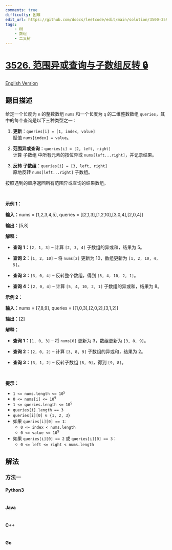 ```yaml
---
comments: true
difficulty: 困难
edit_url: https://github.com/doocs/leetcode/edit/main/solution/3500-3599/3526.Range%20XOR%20Queries%20with%20Subarray%20Reversals/README.md
tags:
    - 树
    - 数组
    - 二叉树
---
```


<!-- problem:start -->

# [3526. 范围异或查询与子数组反转 🔒](https://leetcode.cn/problems/range-xor-queries-with-subarray-reversals)

[English Version](/solution/3500-3599/3526.Range%20XOR%20Queries%20with%20Subarray%20Reversals/README_EN.md)

## 题目描述

<!-- description:start -->

<p data-end="207" data-start="54">给定一个长度为&nbsp;<code>n</code>&nbsp;的整数数组&nbsp;<code data-end="91" data-start="85">nums</code>&nbsp;和一个长度为&nbsp;<code>q</code>&nbsp;的二维整数数组&nbsp;<code data-end="138" data-start="129">queries</code>，其中的每个查询是以下三种类型之一：</p>

<ol data-end="563" data-start="209">
	<li data-end="288" data-start="209">
	<p data-end="288" data-start="212"><strong data-end="222" data-start="212">更新</strong>：<code data-end="256" data-start="224">queries[i] = [1, index, value]</code><br data-end="259" data-start="256" />
	赋值&nbsp;<code data-end="287" data-start="266">nums[index] = value</code>。</p>
	</li>
	<li data-end="450" data-start="290">
	<p data-end="450" data-start="293"><b>范围异或查询</b>：<code data-end="345" data-start="314">queries[i] = [2, left, right]</code><br data-end="348" data-start="345" />
	计算 <span data-keyword="subarray">子数组</span> 中所有元素的按位异或 <code data-end="425" data-start="407">nums[left...right]</code>，并记录结果。</p>
	</li>
	<li data-end="563" data-start="452">
	<p data-end="563" data-start="455"><b>反转 <span data-keyword="subarray">子数组</span></b>：<code data-end="508" data-start="477">queries[i] = [3, left, right]</code><br data-end="511" data-start="508" />
	原地反转&nbsp;<code data-end="553" data-start="535">nums[left...right]</code>&nbsp;子数组。</p>
	</li>
</ol>

<p data-end="658" data-start="565">按照遇到的顺序返回所有范围异或查询的结果数组。</p>

<p>&nbsp;</p>

<p><strong class="example">示例 1：</strong></p>

<div class="example-block">
<p><span class="example-io"><b>输入：</b>nums = [1,2,3,4,5], queries = [[2,1,3],[1,2,10],[3,0,4],[2,0,4]]</span></p>

<p><span class="example-io"><b>输出：</b>[5,8]</span></p>

<p><strong>解释：</strong></p>

<ul data-end="1371" data-start="1014">
	<li data-end="1098" data-start="1014">
	<p data-end="1098" data-start="1016"><strong data-end="1028" data-start="1016">查询</strong><strong data-end="1028" data-start="1016"> 1：</strong><code data-end="1040" data-start="1029">[2, 1, 3]</code> – 计算&nbsp;<code data-end="1078" data-start="1067">[2, 3, 4]</code> 子数组的异或和，结果为 5。</p>
	</li>
	<li data-end="1198" data-start="1099">
	<p data-end="1198" data-start="1101"><strong data-end="1028" data-start="1016">查询</strong><strong data-end="1113" data-start="1101"> 2：</strong><code data-end="1126" data-start="1114">[1, 2, 10]</code> – 将&nbsp;<code data-end="1145" data-start="1136">nums[2]</code>&nbsp;更新为 10，数组更新为&nbsp;<code data-end="1197" data-start="1179">[1, 2, 10, 4, 5]</code>。</p>
	</li>
	<li data-end="1279" data-start="1199">
	<p data-end="1279" data-start="1201"><strong data-end="1028" data-start="1016">查询</strong><strong data-end="1213" data-start="1201"> 3：</strong><code data-end="1225" data-start="1214">[3, 0, 4]</code> – 反转整个数组，得到&nbsp;<code data-end="1278" data-start="1260">[5, 4, 10, 2, 1]</code>。</p>
	</li>
	<li data-end="1371" data-start="1280">
	<p data-end="1371" data-start="1282"><strong data-end="1028" data-start="1016">查询</strong><strong data-end="1294" data-start="1282"> 4：</strong><code data-end="1306" data-start="1295">[2, 0, 4]</code> – 计算&nbsp;<code data-end="1351" data-start="1333">[5, 4, 10, 2, 1]</code> 子数组的异或和，结果为 8。</p>
	</li>
</ul>
</div>

<p><strong class="example">示例 2：</strong></p>

<div class="example-block">
<p><strong>输入：</strong><span class="example-io">nums = [7,8,9], queries = [[1,0,3],[2,0,2],[3,1,2]]</span></p>

<p><strong>输出：</strong><span class="example-io">[2]</span></p>

<p><strong>解释：</strong></p>

<ul>
	<li data-end="1621" data-start="1531">
	<p data-end="1621" data-start="1533"><strong data-end="1028" data-start="1016">查询</strong><strong data-end="1545" data-start="1533"> 1：</strong><code data-end="1557" data-start="1546">[1, 0, 3]</code> – 将&nbsp;<code data-end="1576" data-start="1567">nums[0]</code>&nbsp;更新为 3，数组更新为&nbsp;<code data-end="1620" data-start="1609">[3, 8, 9]</code>。</p>
	</li>
	<li data-end="1706" data-start="1622">
	<p data-end="1706" data-start="1624"><strong data-end="1028" data-start="1016">查询</strong><strong data-end="1636" data-start="1624"> 2：</strong><code data-end="1648" data-start="1637">[2, 0, 2]</code> – 计算 <code data-end="1686" data-start="1675">[3, 8, 9]</code>&nbsp;子数组的异或和，结果为 2。</p>
	</li>
	<li data-end="1827" data-start="1707">
	<p data-end="1827" data-start="1709"><strong data-end="1028" data-start="1016">查询</strong><strong data-end="1721" data-start="1709"> 3：</strong><code data-end="1733" data-start="1722">[3, 1, 2]</code> – 反转子数组 <code data-end="1765" data-start="1757">[8, 9]</code>，得到&nbsp;<code data-end="1781" data-start="1773">[9, 8]</code>。</p>
	</li>
</ul>
</div>

<p>&nbsp;</p>

<p><strong>提示：</strong></p>

<ul>
	<li data-end="173" data-start="92"><code>1 &lt;= nums.length &lt;= 10<sup>5</sup></code></li>
	<li data-end="257" data-start="176"><code>0 &lt;= nums[i] &lt;= 10<sup>9</sup></code></li>
	<li data-end="341" data-start="260"><code>1 &lt;= queries.length &lt;= 10<sup>5</sup></code></li>
	<li data-end="425" data-start="344"><code>queries[i].length == 3​</code></li>
	<li data-end="513" data-start="428"><code>queries[i][0] ∈ {1, 2, 3}​</code></li>
	<li data-end="601" data-start="516">如果&nbsp;<code>queries[i][0] == 1</code>:<code>​</code>
	<ul>
		<li data-end="691" data-start="606"><code>0 &lt;= index &lt; nums.length​</code></li>
		<li data-end="781" data-start="696"><code>0 &lt;= value &lt;= 10<sup>9</sup></code></li>
	</ul>
	</li>
	<li>如果&nbsp;<code>queries[i][0] == 2</code> 或&nbsp;<code>queries[i][0] == 3</code>：
	<ul>
		<li data-end="959" data-start="874"><code>0 &lt;= left &lt;= right &lt; nums.length​</code></li>
	</ul>
	</li>
</ul>

<!-- description:end -->

## 解法

<!-- solution:start -->

### 方法一

<!-- tabs:start -->

#### Python3

```python

```

#### Java

```java

```

#### C++

```cpp

```

#### Go

```go

```

<!-- tabs:end -->

<!-- solution:end -->

<!-- problem:end -->
